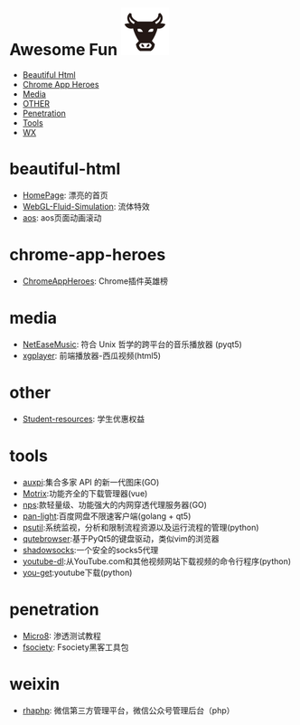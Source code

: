 # Awesome  Fun [![Awesome](./media/niu.svg)](https://gitee.com/mo891916_admin/Github-Awesome/blob/master/README_FUN.md)


- [Beautiful Html](#beautiful-html)
- [Chrome App Heroes](#chrome-app-heroes)
- [Media](#media) 
- [OTHER](#other) 
- [Penetration](#penetration) 
- [Tools](#tools)
- [WX](#weixin)

# beautiful-html
* [HomePage](https://github.com/Tomotoes/HomePage):    漂亮的首页
* [WebGL-Fluid-Simulation](https://github.com/PavelDoGreat/WebGL-Fluid-Simulation):    流体特效
* [aos](https://github.com/michalsnik/aos):    aos页面动画滚动 

#   chrome-app-heroes
*   [ChromeAppHeroes](https://github.com/zhaoolee/ChromeAppHeroes): Chrome插件英雄榜

# media
* [NetEaseMusic](https://gitee.com/zjuysw/NetEaseMusic):   符合 Unix 哲学的跨平台的音乐播放器 (pyqt5)
* [xgplayer](https://github.com/bytedance/xgplayer):   前端播放器-西瓜视频(html5)

# other
* [Student-resources](https://github.com/ivmm/Student-resources):   学生优惠权益

# tools
* [auxpi](https://github.com/aimerforreimu/auxpi):集合多家 API 的新一代图床(GO)
* [Motrix](https://github.com/agalwood/Motrix):功能齐全的下载管理器(vue)
* [nps](https://github.com/cnlh/nps):款轻量级、功能强大的内网穿透代理服务器(GO)
* [pan-light](https://github.com/peterq/pan-light):百度网盘不限速客户端(golang + qt5)
* [psutil](https://github.com/giampaolo/psutil):系统监视，分析和限制流程资源以及运行流程的管理(python)
* [qutebrowser](https://github.com/qutebrowser/qutebrowser):基于PyQt5的键盘驱动，类似vim的浏览器
* [shadowsocks](https://github.com/shadowsocks/shadowsocks-windows):一个安全的socks5代理
* [youtube-dl](https://github.com/ytdl-org/youtube-dl):从YouTube.com和其他视频网站下载视频的命令行程序(python)
* [you-get](https://github.com/soimort/you-get):youtube下载(python)


#   penetration
*   [Micro8](https://github.com/Micropoor/Micro8): 渗透测试教程
*   [fsociety](https://github.com/Manisso/fsociety): Fsociety黑客工具包


# weixin
*   [rhaphp](https://gitee.com/ye-star/rhaphp): 微信第三方管理平台，微信公众号管理后台（php） 